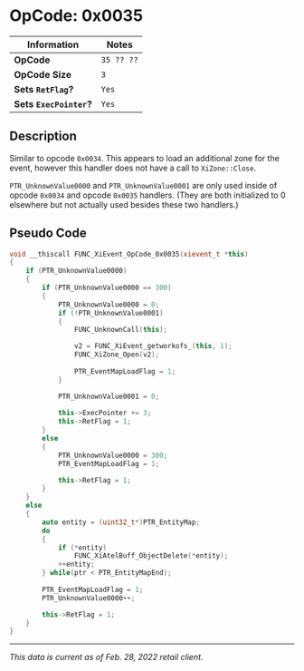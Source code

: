 # OpCode: 0x0035

| Information               | Notes |
|---                        |---    |
| **OpCode**                | `35 ?? ??` |
| **OpCode Size**           | `3`   |
| **Sets `RetFlag`?**       | `Yes` |
| **Sets `ExecPointer`?**   | `Yes` |

## Description

Similar to opcode `0x0034`. This appears to load an additional zone for the event, however this handler does not have a call to `XiZone::Close`.

`PTR_UnknownValue0000` and `PTR_UnknownValue0001` are only used inside of opcode `0x0034` and opcode `0x0035` handlers. (They are both initialized to 0 elsewhere but not actually used besides these two handlers.)

## Pseudo Code

```cpp
void __thiscall FUNC_XiEvent_OpCode_0x0035(xievent_t *this)
{
    if (PTR_UnknownValue0000)
    {
        if (PTR_UnknownValue0000 == 300)
        {
            PTR_UnknownValue0000 = 0;
            if (!PTR_UnknownValue0001)
            {
                FUNC_UnknownCall(this);

                v2 = FUNC_XiEvent_getworkofs_(this, 1);
                FUNC_XiZone_Open(v2);
                
                PTR_EventMapLoadFlag = 1;
            }

            PTR_UnknownValue0001 = 0;
            
            this->ExecPointer += 3;
            this->RetFlag = 1;
        }
        else
        {
            PTR_UnknownValue0000 = 300;
            PTR_EventMapLoadFlag = 1;

            this->RetFlag = 1;
        }
    }
    else
    {
        auto entity = (uint32_t*)PTR_EntityMap;
        do
        {
            if (*entity)
                FUNC_XiAtelBuff_ObjectDelete(*entity);
            ++entity;
        } while(ptr < PTR_EntityMapEnd);
        
        PTR_EventMapLoadFlag = 1;
        PTR_UnknownValue0000++;

        this->RetFlag = 1;
    }
}
```

---

_This data is current as of Feb. 28, 2022 retail client._